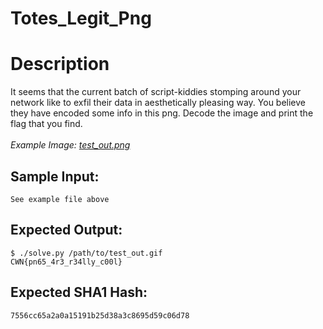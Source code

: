 # Totes_Legit_Png

# Description

<p>It seems that the current batch of script-kiddies stomping around your network like to exfil their data in aesthetically pleasing way. You believe they have encoded some info in this png. Decode the image and print the flag that you find. <br/><br/><em>Example Image: <a href="/static/downloads/test_out.png">test_out.png</a></em></p>

## Sample Input:

```
See example file above
```
## Expected Output:

```
$ ./solve.py /path/to/test_out.gif
CWN{pn65_4r3_r34lly_c00l}
```
## Expected SHA1 Hash:

```
7556cc65a2a0a15191b25d38a3c8695d59c06d78
```
